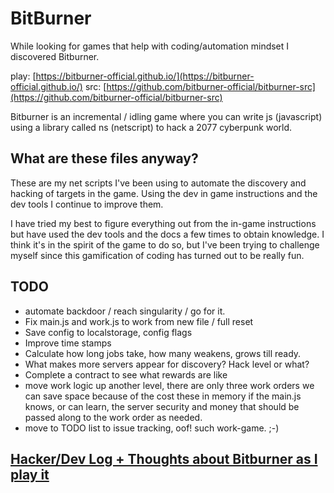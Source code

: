 # BitBurner

While looking for games that help with coding/automation mindset I discovered Bitburner.

play: [https://bitburner-official.github.io/](https://bitburner-official.github.io/)
src: [https://github.com/bitburner-official/bitburner-src](https://github.com/bitburner-official/bitburner-src)

Bitburner is an incremental / idling game where you can write js (javascript) using a library called ns (netscript) to hack a 2077 cyberpunk world.

## What are these files anyway?

These are my net scripts I've been using to automate the discovery and hacking of targets in the game. Using the dev in game instructions and the dev tools I continue to improve them.

I have tried my best to figure everything out from the in-game instructions but have used the dev tools and the docs a few times to obtain knowledge. I think it's in the spirit of the game to do so, but I've been trying to challenge myself since this gamification of coding has turned out to be really fun.

## TODO


* automate backdoor / reach singularity / go for it.
* Fix main.js and work.js to work from new file / full reset
* Save config to localstorage, config flags
* Improve time stamps
* Calculate how long jobs take, how many weakens, grows till ready.
* What makes more servers appear for discovery? Hack level or what?
* Complete a contract to see what rewards are like
* move work logic up another level, there are only three work orders
    we can save space because of the cost these in memory
    if the main.js knows, or can learn, the server security and money
    that should be passed along to the work order as needed.
* move to TODO list to issue tracking, oof! such work-game. ;-)


## [Hacker/Dev Log + Thoughts about Bitburner as I play it](/devlog.md)
